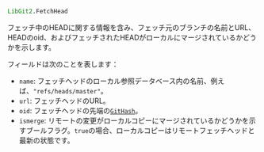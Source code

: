 ```julia
LibGit2.FetchHead
```

フェッチ中のHEADに関する情報を含み、フェッチ元のブランチの名前とURL、HEADのoid、およびフェッチされたHEADがローカルにマージされているかどうかを示します。

フィールドは次のことを表します：

  * `name`: フェッチヘッドのローカル参照データベース内の名前、例えば、`"refs/heads/master"`。
  * `url`: フェッチヘッドのURL。
  * `oid`: フェッチヘッドの先端の[`GitHash`](@ref)。
  * `ismerge`: リモートの変更がローカルコピーにマージされているかどうかを示すブールフラグ。`true`の場合、ローカルコピーはリモートフェッチヘッドと最新の状態です。
